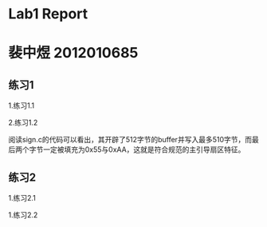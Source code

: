 # Lab1 Report
# 裴中煜 2012010685

## 练习1

1.练习1.1

2.练习1.2

阅读sign.c的代码可以看出，其开辟了512字节的buffer并写入最多510字节，而最后两个字节一定被填充为0x55与0xAA，这就是符合规范的主引导扇区特征。

## 练习2

1.练习2.1

1.练习2.2